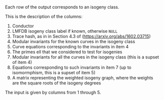 Each row of the output corresponds to an isogeny class.

This is the description of the columns:
1. Conductor
2. LMFDB isogeny class label if known, otherwise `NULL`
3. Trace hash, as in in Section 4.3 of (https://arxiv.org/abs/1602.03715)
4. Modular invariants for the known curves in the isogeny class
5. Curve equations corresponding to the invariants in item 4
6. The primes ell that we considered to test for isogenies
7. Modular invariants for all the curves in the isogeny class (this is a supset of item 4)
8. Equations corresponding to such invariants in item 7 (up to isomormphism, this is a supset of item 5)
9. A matrix representing the weighted isogeny graph, where the weights are the square roots of the isogeny degrees

The input is given by columns from 1 through 5.
